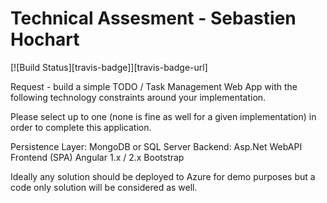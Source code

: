 # Technical Assesment - Sebastien Hochart
[![Build Status][travis-badge]][travis-badge-url]

Request - build a simple TODO / Task Management Web App with the following technology constraints around your implementation.  

Please select up to one (none is fine as well for a given implementation) in order to complete this application.  

Persistence Layer: MongoDB or SQL Server
Backend: Asp.Net WebAPI
Frontend (SPA) Angular 1.x / 2.x Bootstrap


Ideally any solution should be deployed to Azure for demo purposes but a code only solution will be considered as well. 